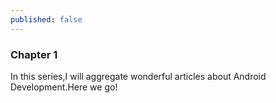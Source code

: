 ```yaml
---
published: false
---
```

### Chapter 1
In this series,I will aggregate wonderful articles about Android Development.Here we go!

